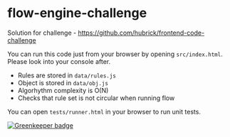 flow-engine-challenge
==

Solution for challenge - https://github.com/hubrick/frontend-code-challenge

You can run this code just from your browser by opening `src/index.html`. Please look into your console after.

- Rules are stored in `data/rules.js`
- Object is stored in `data/obj.js`
- Algorhythm complexity is O(N)
- Checks that rule set is not circular when running flow

You can open `tests/runner.html` in your browser to run unit tests.


[![Greenkeeper badge](https://badges.greenkeeper.io/BohdanTkachenko/flow-engine-challenge.svg)](https://greenkeeper.io/)